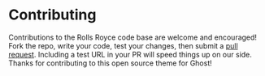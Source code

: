 # Contributing

Contributions to the Rolls Royce code base are welcome and encouraged! Fork the repo, write your code, test your changes, then submit a [pull request](https://github.com/roycehaynes/rollsroyce/pulls). Including a test URL in your PR will speed things up on our side. Thanks for contributing to this open source theme for Ghost!
